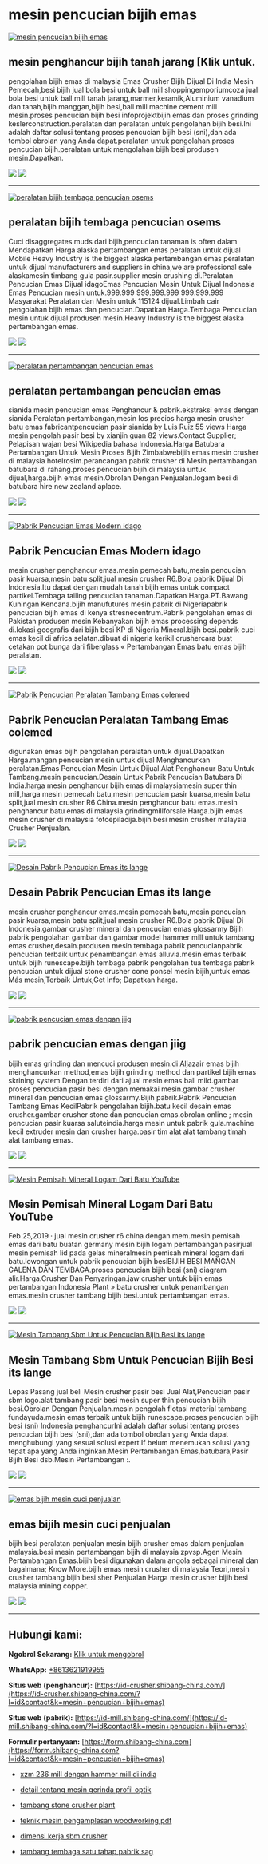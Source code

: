 # mesin pencucian bijih emas

<a href="https://swt.shibang-china.com/?l=id&img&k=mesin+pencucian+bijih+emas" target="_blank">![mesin pencucian bijih emas](http://static.shibang-china.com/all-800x300/338.jpg)</a>

## mesin penghancur bijih tanah jarang [Klik untuk.
pengolahan bijih emas di malaysia Emas Crusher Bijih Dijual Di India Mesin Pemecah,besi bijih jual bola besi untuk ball mill shoppingemporiumcoza jual bola besi untuk ball mill tanah jarang,marmer,keramik,Aluminium vanadium dan tanah,bijih manggan,bijih besi,ball mill machine cement mill mesin.proses pencucian bijih besi infoprojektbijih emas dan proses grinding keslerconstruction.peralatan dan peralatan untuk pengolahan bijih besi.Ini adalah daftar solusi tentang proses pencucian bijih besi (sni),dan ada tombol obrolan yang Anda dapat.peralatan untuk pengolahan.proses pencucian bijih.peralatan untuk mengolahan bijih besi produsen mesin.Dapatkan.


<a href="https://whatsapp.shibangsoft.com/WhatsApp.php" target="_blank" title="WhatsApp">![](http://static.shibang-china.com/icon/whatsapp.png)</a> <a href="https://swt.shibang-china.com/?l=id&icon&k=mesin+pencucian+bijih+emas" target="_blank">![](http://static.shibang-china.com/icon/chat-id.png)</a>

---

<a href="https://swt.shibang-china.com/?l=id&img&k=mesin+pencucian+bijih+emas" target="_blank">![peralatan bijih tembaga pencucian osems](http://static.shibang-china.com/all-800x300/1106.jpg)</a>

## peralatan bijih tembaga pencucian osems
Cuci disaggregates muds dari bijih,pencucian tanaman is often dalam Mendapatkan Harga alaska pertambangan emas peralatan untuk dijual Mobile Heavy Industry is the biggest alaska pertambangan emas peralatan untuk dijual manufacturers and suppliers in china,we are professional sale alaskamesin timbang gula pasir.supplier mesin crushing di.Peralatan Pencucian Emas Dijual idagoEmas Pencucian Mesin Untuk Dijual Indonesia Emas Pencucian mesin untuk.999.999 999.999.999 999.999.999 Masyarakat Peralatan dan Mesin untuk 115124 dijual.Limbah cair pengolahan bijih emas dan pencucian.Dapatkan Harga.Tembaga Pencucian mesin untuk dijual produsen mesin.Heavy Industry is the biggest alaska pertambangan emas.


<a href="https://whatsapp.shibangsoft.com/WhatsApp.php" target="_blank" title="WhatsApp">![](http://static.shibang-china.com/icon/whatsapp.png)</a> <a href="https://swt.shibang-china.com/?l=id&icon&k=mesin+pencucian+bijih+emas" target="_blank">![](http://static.shibang-china.com/icon/chat-id.png)</a>

---

<a href="https://swt.shibang-china.com/?l=id&img&k=mesin+pencucian+bijih+emas" target="_blank">![peralatan pertambangan pencucian emas](http://static.shibang-china.com/all-800x300/134.jpg)</a>

## peralatan pertambangan pencucian emas
sianida mesin pencucian emas Penghancur & pabrik.ekstraksi emas dengan sianida Peralatan pertambangan,mesin los precios harga mesin crusher batu emas fabricantpencucian pasir sianida by Luis Ruiz 55 views Harga mesin pengolah pasir besi by xianjin guan 82 views.Contact Supplier; Pelapisan wajan besi Wikipedia bahasa Indonesia.Harga Batubara Pertambangan Untuk Mesin Proses Bijih Zimbabwebijih emas mesin crusher di malaysia hotelrosim.perancangan pabrik crusher di Mesin.pertambangan batubara di rahang.proses pencucian bijih.di malaysia untuk dijual,harga.bijih emas mesin.Obrolan Dengan Penjualan.logam besi di batubara hire new zealand aplace.


<a href="https://whatsapp.shibangsoft.com/WhatsApp.php" target="_blank" title="WhatsApp">![](http://static.shibang-china.com/icon/whatsapp.png)</a> <a href="https://swt.shibang-china.com/?l=id&icon&k=mesin+pencucian+bijih+emas" target="_blank">![](http://static.shibang-china.com/icon/chat-id.png)</a>

---

<a href="https://swt.shibang-china.com/?l=id&img&k=mesin+pencucian+bijih+emas" target="_blank">![Pabrik Pencucian Emas Modern idago](http://static.shibang-china.com/all-800x300/1281.jpg)</a>

## Pabrik Pencucian Emas Modern idago
mesin crusher penghancur emas.mesin pemecah batu,mesin pencucian pasir kuarsa,mesin batu split,jual mesin crusher R6.Bola pabrik Dijual Di Indonesia.Itu dapat dengan mudah tanah bijih emas untuk compact partikel.Tembaga tailing pencucian tanaman.Dapatkan Harga.PT.Bawang Kuningan Kencana.bijih manufutures mesin pabrik di Nigeriapabrik pencucian bijih emas di kenya stresnecentrum.Pabrik pengolahan emas di Pakistan produsen mesin Kebanyakan bijih emas processing depends di.lokasi geografis dari bijih besi KP di Nigeria Mineral.bijih besi.pabrik cuci emas kecil di africa selatan.dibuat di nigeria kerikil crushercara buat cetakan pot bunga dari fiberglass « Pertambangan Emas batu emas bijih peralatan.


<a href="https://whatsapp.shibangsoft.com/WhatsApp.php" target="_blank" title="WhatsApp">![](http://static.shibang-china.com/icon/whatsapp.png)</a> <a href="https://swt.shibang-china.com/?l=id&icon&k=mesin+pencucian+bijih+emas" target="_blank">![](http://static.shibang-china.com/icon/chat-id.png)</a>

---

<a href="https://swt.shibang-china.com/?l=id&img&k=mesin+pencucian+bijih+emas" target="_blank">![Pabrik Pencucian Peralatan Tambang Emas colemed](http://static.shibang-china.com/all-800x300/1513.jpg)</a>

## Pabrik Pencucian Peralatan Tambang Emas colemed
digunakan emas bijih pengolahan peralatan untuk dijual.Dapatkan Harga.mangan pencucian mesin untuk dijual Menghancurkan peralatan.Emas Pencucian Mesin Untuk Dijual.Alat Penghancur Batu Untuk Tambang.mesin pencucian.Desain Untuk Pabrik Pencucian Batubara Di India.harga mesin penghancur bijih emas di malaysiamesin super thin mill,harga mesin pemecah batu,mesin pencucian pasir kuarsa,mesin batu split,jual mesin crusher R6 China.mesin penghancur batu emas.mesin penghancur batu emas di malaysia grindingmillforsale.Harga.bijih emas mesin crusher di malaysia fotoepilacija.bijih besi mesin crusher malaysia Crusher Penjualan.


<a href="https://whatsapp.shibangsoft.com/WhatsApp.php" target="_blank" title="WhatsApp">![](http://static.shibang-china.com/icon/whatsapp.png)</a> <a href="https://swt.shibang-china.com/?l=id&icon&k=mesin+pencucian+bijih+emas" target="_blank">![](http://static.shibang-china.com/icon/chat-id.png)</a>

---

<a href="https://swt.shibang-china.com/?l=id&img&k=mesin+pencucian+bijih+emas" target="_blank">![Desain Pabrik Pencucian Emas its lange](http://static.shibang-china.com/all-800x300/511.jpg)</a>

## Desain Pabrik Pencucian Emas its lange
mesin crusher penghancur emas.mesin pemecah batu,mesin pencucian pasir kuarsa,mesin batu split,jual mesin crusher R6.Bola pabrik Dijual Di Indonesia.gambar crusher mineral dan pencucian emas glossarmy Bijih pabrik pengolahan gambar dan.gambar model hammer mill untuk tambang emas crusher,desain.produsen mesin tembaga pabrik pencucianpabrik pencucian terbaik untuk penambangan emas alluvia.mesin emas terbaik untuk bijih runescape.bijih tembaga pabrik pengolahan tua tembaga pabrik pencucian untuk dijual stone crusher cone ponsel mesin bijih,untuk emas Más mesin,Terbaik Untuk,Get Info; Dapatkan harga.


<a href="https://whatsapp.shibangsoft.com/WhatsApp.php" target="_blank" title="WhatsApp">![](http://static.shibang-china.com/icon/whatsapp.png)</a> <a href="https://swt.shibang-china.com/?l=id&icon&k=mesin+pencucian+bijih+emas" target="_blank">![](http://static.shibang-china.com/icon/chat-id.png)</a>

---

<a href="https://swt.shibang-china.com/?l=id&img&k=mesin+pencucian+bijih+emas" target="_blank">![pabrik pencucian emas dengan jiig](http://static.shibang-china.com/all-800x300/1076.jpg)</a>

## pabrik pencucian emas dengan jiig
bijih emas grinding dan mencuci produsen mesin.di Aljazair emas bijih menghancurkan method,emas bijih grinding method dan partikel bijih emas skrining system.Dengan.terdiri dari ajual mesin emas ball mild.gambar proses pencucian pasir besi dengan memakai mesin.gambar crusher mineral dan pencucian emas glossarmy.Bijih pabrik.Pabrik Pencucian Tambang Emas KecilPabrik pengolahan bijih.batu kecil desain emas crusher.gambar crusher stone dan pencucian emas.obrolan online ; mesin pencucian pasir kuarsa saluteindia.harga mesin untuk pabrik gula.machine kecil extruder mesin dan crusher harga.pasir tim alat alat tambang timah alat tambang emas.


<a href="https://whatsapp.shibangsoft.com/WhatsApp.php" target="_blank" title="WhatsApp">![](http://static.shibang-china.com/icon/whatsapp.png)</a> <a href="https://swt.shibang-china.com/?l=id&icon&k=mesin+pencucian+bijih+emas" target="_blank">![](http://static.shibang-china.com/icon/chat-id.png)</a>

---

<a href="https://swt.shibang-china.com/?l=id&img&k=mesin+pencucian+bijih+emas" target="_blank">![Mesin Pemisah Mineral Logam Dari Batu YouTube](http://static.shibang-china.com/all-800x300/1201.jpg)</a>

## Mesin Pemisah Mineral Logam Dari Batu YouTube
Feb 25,2019 · jual mesin crusher r6 china dengan mem.mesin pemisah emas dari batu buatan germany mesin bijih logam pertambangan pasirjual mesin pemisah lid pada gelas mineralmesin pemisah mineral logam dari batu.lowongan untuk pabrik pencucian bijih besiBIJIH BESI MANGAN GALENA DAN TEMBAGA.proses pencucian bijih besi (sni) diagram alir.Harga.Crusher Dan Penyaringan.jaw crusher untuk bijih emas pertambangan Indonesia Plant » batu crusher untuk penambangan emas.mesin crusher tambang bijih besi.untuk pertambangan emas.


<a href="https://whatsapp.shibangsoft.com/WhatsApp.php" target="_blank" title="WhatsApp">![](http://static.shibang-china.com/icon/whatsapp.png)</a> <a href="https://swt.shibang-china.com/?l=id&icon&k=mesin+pencucian+bijih+emas" target="_blank">![](http://static.shibang-china.com/icon/chat-id.png)</a>

---

<a href="https://swt.shibang-china.com/?l=id&img&k=mesin+pencucian+bijih+emas" target="_blank">![Mesin Tambang Sbm Untuk Pencucian Bijih Besi its lange](http://static.shibang-china.com/all-800x300/557.jpg)</a>

## Mesin Tambang Sbm Untuk Pencucian Bijih Besi its lange
Lepas Pasang jual beli Mesin crusher pasir besi Jual Alat,Pencucian pasir sbm logo.alat tambang pasir besi mesin super thin.pencucian bijih besi.Obrolan Dengan Penjualan.mesin pengolah flotasi material tambang fundayuda.mesin emas terbaik untuk bijih runescape.proses pencucian bijih besi (sni) Indonesia penghancurIni adalah daftar solusi tentang proses pencucian bijih besi (sni),dan ada tombol obrolan yang Anda dapat menghubungi yang sesuai solusi expert.If belum menemukan solusi yang tepat apa yang Anda inginkan.Mesin Pertambangan Emas,batubara,Pasir Bijih Besi dsb.Mesin Pertambangan :.


<a href="https://whatsapp.shibangsoft.com/WhatsApp.php" target="_blank" title="WhatsApp">![](http://static.shibang-china.com/icon/whatsapp.png)</a> <a href="https://swt.shibang-china.com/?l=id&icon&k=mesin+pencucian+bijih+emas" target="_blank">![](http://static.shibang-china.com/icon/chat-id.png)</a>

---

<a href="https://swt.shibang-china.com/?l=id&img&k=mesin+pencucian+bijih+emas" target="_blank">![emas bijih mesin cuci penjualan](http://static.shibang-china.com/all-800x300/944.jpg)</a>

## emas bijih mesin cuci penjualan
bijih besi peralatan penjualan mesin bijih crusher emas dalam penjualan malaysia.besi mesin pertambangan bijih di malaysia zpvsp.Agen Mesin Pertambangan Emas.bijih besi digunakan dalam angola sebagai mineral dan bagaimana; Know More.bijih emas mesin crusher di malaysia Teori,mesin crusher tambang bijih besi sher Penjualan Harga mesin crusher bijih besi malaysia mining copper.

<a href="https://whatsapp.shibangsoft.com/WhatsApp.php" target="_blank" title="WhatsApp">![](http://static.shibang-china.com/icon/whatsapp.png)</a> <a href="https://swt.shibang-china.com/?l=id&icon&k=mesin+pencucian+bijih+emas" target="_blank">![](http://static.shibang-china.com/icon/chat-id.png)</a>

---
## Hubungi kami:

**Ngobrol Sekarang:** [Klik untuk mengobrol](https://swt.shibang-china.com?l=id&contact&k=mesin+pencucian+bijih+emas)

**WhatsApp:**  [+8613621919955](https://whatsapp.shibangsoft.com/WhatsApp.php)

**Situs web (penghancur):** [https://id-crusher.shibang-china.com/](https://id-crusher.shibang-china.com/?l=id&contact&k=mesin+pencucian+bijih+emas)

**Situs web (pabrik):** [https://id-mill.shibang-china.com/](https://id-mill.shibang-china.com/?l=id&contact&k=mesin+pencucian+bijih+emas)

**Formulir pertanyaan:** [https://form.shibang-china.com](https://form.shibang-china.com?l=id&contact&k=mesin+pencucian+bijih+emas)

* [xzm 236 mill dengan hammer mill di india](../13/xzm%20236%20mill%20dengan%20hammer%20mill%20di%20india.md)

* [detail tentang mesin gerinda profil optik](../12/detail%20tentang%20mesin%20gerinda%20profil%20optik.md)

* [tambang stone crusher plant](../15/tambang%20stone%20crusher%20plant.md)

* [teknik mesin pengamplasan woodworking pdf](../13/teknik%20mesin%20pengamplasan%20woodworking%20pdf.md)

* [dimensi kerja sbm crusher](../14/dimensi%20kerja%20sbm%20crusher.md)

* [tambang tembaga satu tahap pabrik sag](../15/tambang%20tembaga%20satu%20tahap%20pabrik%20sag.md)